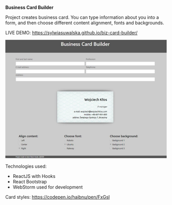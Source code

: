 
 **Business Card Builder**
 
 
Project creates business card. You can type information about you into a form, and then choose different content alignment, fonts and backgrounds.

LIVE DEMO: https://sylwiasuwalska.github.io/biz-card-builder/

![View of project](view.JPG)

 Technologies used:
 - ReactJS with Hooks
 - React Bootstrap
 - WebStorm used for development
 
 Card styles: https://codepen.io/haibnu/pen/FxGsI
               